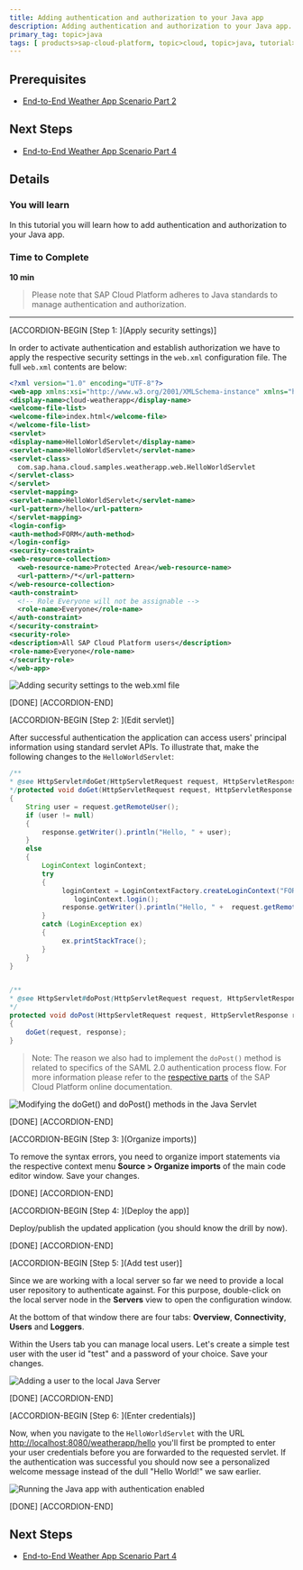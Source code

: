 ```yaml
---
title: Adding authentication and authorization to your Java app
description: Adding authentication and authorization to your Java app.
primary_tag: topic>java
tags: [ products>sap-cloud-platform, topic>cloud, topic>java, tutorial>intermediate]
---
```


## Prerequisites  
- [End-to-End Weather App Scenario Part 2](http://www.sap.com/developer/tutorials/hcp-java-weatherapp-part2.html)

## Next Steps
- [End-to-End Weather App Scenario Part 4](http://www.sap.com/developer/tutorials/hcp-java-weatherapp-part4.html)

## Details
### You will learn  
In this tutorial you will learn how to add authentication and authorization to your Java app.

### Time to Complete
**10 min**

>Please note that SAP Cloud Platform adheres to Java standards to manage authentication and authorization.

---

[ACCORDION-BEGIN [Step 1: ](Apply security settings)]

In order to activate authentication and establish authorization we have to apply the respective security settings in the `web.xml` configuration file. The full `web.xml` contents are below:

```xml
<?xml version="1.0" encoding="UTF-8"?>
<web-app xmlns:xsi="http://www.w3.org/2001/XMLSchema-instance" xmlns="http://java.sun.com/xml/ns/javaee" xsi:schemaLocation="http://java.sun.com/xml/ns/javaee http://java.sun.com/xml/ns/javaee/web-app_2_5.xsd" id="WebApp_ID" version="2.5">
<display-name>cloud-weatherapp</display-name>
<welcome-file-list>
<welcome-file>index.html</welcome-file>
</welcome-file-list>
<servlet>
<display-name>HelloWorldServlet</display-name>
<servlet-name>HelloWorldServlet</servlet-name>
<servlet-class>
  com.sap.hana.cloud.samples.weatherapp.web.HelloWorldServlet
</servlet-class>
</servlet>
<servlet-mapping>
<servlet-name>HelloWorldServlet</servlet-name>
<url-pattern>/hello</url-pattern>
</servlet-mapping>
<login-config>
<auth-method>FORM</auth-method>
</login-config>
<security-constraint>
<web-resource-collection>
  <web-resource-name>Protected Area</web-resource-name>
  <url-pattern>/*</url-pattern>
</web-resource-collection>
<auth-constraint>
  <!-- Role Everyone will not be assignable -->
  <role-name>Everyone</role-name>
</auth-constraint>
</security-constraint>
<security-role>
<description>All SAP Cloud Platform users</description>
<role-name>Everyone</role-name>
</security-role>
</web-app>
```

![Adding security settings to the web.xml file](https://raw.githubusercontent.com/SAPDocuments/Tutorials/master/tutorials/hcp-java-weatherapp-part3/e2e_03-1.png)

[DONE]
[ACCORDION-END]

[ACCORDION-BEGIN [Step 2: ](Edit servlet)]

After successful authentication the application can access users' principal information using standard servlet APIs. To illustrate that, make the following changes to the `HelloWorldServlet`:

```java
/**
* @see HttpServlet#doGet(HttpServletRequest request, HttpServletResponse response)
*/protected void doGet(HttpServletRequest request, HttpServletResponse response) throws ServletException, IOException
{
    String user = request.getRemoteUser();
    if (user != null)
    {
        response.getWriter().println("Hello, " + user);
    }
    else
    {
        LoginContext loginContext;
	    try
        {
             loginContext = LoginContextFactory.createLoginContext("FORM");
		 		loginContext.login();
             response.getWriter().println("Hello, " +  request.getRemoteUser());
        }
        catch (LoginException ex)
        {
             ex.printStackTrace();
	    }
    }
}


/**
* @see HttpServlet#doPost(HttpServletRequest request, HttpServletResponse response)
*/
protected void doPost(HttpServletRequest request, HttpServletResponse response) throws ServletException, IOException
{
	doGet(request, response);
}
```

>Note: The reason we also had to implement the `doPost()` method is related to specifics of the SAML 2.0 authentication process  flow. For more information please refer to the [respective parts](https://help.hana.ondemand.com/help/frameset.htm?e637f62abb571014857cb0232adc43a7.html) of the SAP Cloud Platform online documentation.

![Modifying the doGet() and doPost() methods in the Java Servlet](https://raw.githubusercontent.com/SAPDocuments/Tutorials/master/tutorials/hcp-java-weatherapp-part3/e2e_03-2.png)

[DONE]
[ACCORDION-END]

[ACCORDION-BEGIN [Step 3: ](Organize imports)]

To remove the syntax errors, you need to organize import statements via the respective context menu **Source > Organize imports** of the main code editor window. Save your changes.

[DONE]
[ACCORDION-END]

[ACCORDION-BEGIN [Step 4: ](Deploy the app)]

Deploy/publish the updated application (you should know the drill by now).

[DONE]
[ACCORDION-END]

[ACCORDION-BEGIN [Step 5: ](Add test user)]

Since we are working with a local server so far we need to provide a local user repository to authenticate against. For this purpose, double-click on the local server node in the **Servers** view to open the configuration window.

At the bottom of that window there are four tabs: **Overview**, **Connectivity**, **Users** and **Loggers**.

Within the Users tab you can manage local users. Let's create a simple test user with the user id "test" and a password of your choice. Save your changes.

![Adding a user to the local Java Server](https://raw.githubusercontent.com/SAPDocuments/Tutorials/master/tutorials/hcp-java-weatherapp-part3/e2e_03-5.png)

[DONE]
[ACCORDION-END]

[ACCORDION-BEGIN [Step 6: ](Enter credentials)]

Now, when you navigate to the `HelloWorldServlet` with the URL <http://localhost:8080/weatherapp/hello> you'll first be prompted to enter your user credentials before you are forwarded to the requested servlet. If the authentication was successful you should now see a personalized welcome message instead of the dull "Hello World!" we saw earlier.

![Running the Java app with authentication enabled](https://raw.githubusercontent.com/SAPDocuments/Tutorials/master/tutorials/hcp-java-weatherapp-part3/e2e_03-6.png)

[DONE]
[ACCORDION-END]


## Next Steps
- [End-to-End Weather App Scenario Part 4](http://www.sap.com/developer/tutorials/hcp-java-weatherapp-part4.html)
